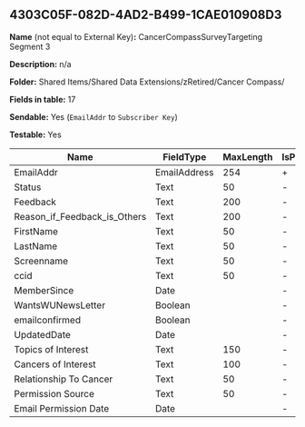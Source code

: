 ## 4303C05F-082D-4AD2-B499-1CAE010908D3

**Name** (not equal to External Key)**:** CancerCompassSurveyTargeting Segment 3

**Description:** n/a

**Folder:** Shared Items/Shared Data Extensions/zRetired/Cancer Compass/

**Fields in table:** 17

**Sendable:** Yes (`EmailAddr` to `Subscriber Key`)

**Testable:** Yes

| Name | FieldType | MaxLength | IsPrimaryKey | IsNullable | DefaultValue |
| --- | --- | --- | --- | --- | --- |
| EmailAddr | EmailAddress | 254 | + | - |  |
| Status | Text | 50 | - | + | Active |
| Feedback | Text | 200 | - | + |  |
| Reason_if_Feedback_is_Others | Text | 200 | - | + |  |
| FirstName | Text | 50 | - | + |  |
| LastName | Text | 50 | - | + |  |
| Screenname | Text | 50 | - | + |  |
| ccid | Text | 50 | - | + |  |
| MemberSince | Date |  | - | + |  |
| WantsWUNewsLetter | Boolean |  | - | + |  |
| emailconfirmed | Boolean |  | - | + |  |
| UpdatedDate | Date |  | - | + | GetDate() |
| Topics of Interest | Text | 150 | - | + |  |
| Cancers of Interest | Text | 100 | - | + |  |
| Relationship To Cancer | Text | 50 | - | + |  |
| Permission Source | Text | 50 | - | + |  |
| Email Permission Date | Date |  | - | + |  |

